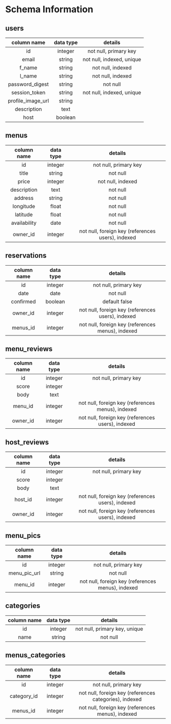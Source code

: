 # Schema Information

## users
column name | data type | details
:---:|:---:|:---:
id | integer | not null, primary key
email | string | not null, indexed, unique
f_name | string | not null, indexed
l_name | string | not null, indexed
password_digest | string | not null
session_token | string | not null, indexed, unique
profile_image_url | string
description | text
host | boolean

## menus
column name | data type | details
:---:|:---:|:---:
id | integer | not null, primary key
title | string | not null
price | integer | not null, indexed
description | text | not null
address | string | not null
longitude | float | not null
latitude | float | not null
availability | date | not null
owner_id | integer | not null, foreign key (references users), indexed

## reservations
column name | data type | details
:---:|:---:|:---:
id | integer | not null, primary key
date | date | not null
confirmed | boolean | default false
owner_id | integer | not null, foreign key (references users), indexed
menus_id | integer | not null, foreign key (references menus), indexed

## menu_reviews
column name | data type | details
:---:|:---:|:---:
id | integer | not null, primary key
score | integer
body | text
menu_id | integer | not null, foreign key (references menus), indexed
owner_id | integer | not null, foreign key (references users), indexed

## host_reviews
column name | data type | details
:---:|:---:|:---:
id | integer | not null, primary key
score | integer
body | text
host_id | integer | not null, foreign key (references users), indexed
owner_id | integer | not null, foreign key (references users), indexed

## menu_pics
column name | data type | details
:---:|:---:|:---:
id | integer | not null, primary key
menu_pic_url | string | not null
menu_id | integer | not null, foreign key (references menus), indexed

## categories
column name | data type | details
:---:|:---:|:---:
id | integer | not null, primary key, unique
name | string | not null

## menus_categories
column name | data type | details
:---:|:---:|:---:
id | integer | not null, primary key
category_id | integer | not null, foreign key (references categories), indexed
menus_id | integer | not null, foreign key (references menus), indexed
